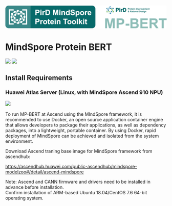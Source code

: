 ![image](./images/MP-BERT-logo.png)


# MindSpore Protein BERT
[![](https://img.shields.io/badge/Language-python=3.7-green.svg?style=for-the-badge)]()
[![](https://img.shields.io/badge/Framework-mindspore=1.8-blue.svg?style=for-the-badge)](https://www.mindspore.cn/en)

## Install Requirements
### Huawei Atlas Server (Linux, with MindSpore Ascend 910 NPU)
[![](https://img.shields.io/badge/Environment-Docker>=18.03-yellow.svg??style=flat-square)](https://www.docker.com/) 

To run MP-BERT at Ascend using the MIndSpore framework, it is recommended to use Docker, an open source application container engine that allows developers to package their applications, as well as dependency packages, into a lightweight, portable container. By using Docker, rapid deployment of MindSpore can be achieved and isolated from the system environment.

Download Ascend traning base image for MindSpore framework from ascendhub: 

https://ascendhub.huawei.com/public-ascendhub/mindspore-modelzoo#/detail/ascend-mindspore

Note: Ascend and CANN firmware and drivers need to be installed in advance before installation.<br>
Confirm installation of ARM-based Ubuntu 18.04/CentOS 7.6 64-bit operating system.

